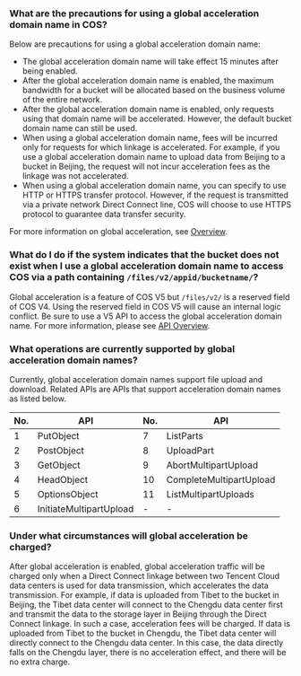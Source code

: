 ### What are the precautions for using a global acceleration domain name in COS?

Below are precautions for using a global acceleration domain name:
- The global acceleration domain name will take effect 15 minutes after being enabled.
- After the global acceleration domain name is enabled, the maximum bandwidth for a bucket will be allocated based on the business volume of the entire network.
- After the global acceleration domain name is enabled, only requests using that domain name will be accelerated. However, the default bucket domain name can still be used.
- When using a global acceleration domain name, fees will be incurred only for requests for which linkage is accelerated. For example, if you use a global acceleration domain name to upload data from Beijing to a bucket in Beijing, the request will not incur acceleration fees as the linkage was not accelerated.
- When using a global acceleration domain name, you can specify to use HTTP or HTTPS transfer protocol. However, if the request is transmitted via a private network Direct Connect line, COS will choose to use HTTPS protocol to guarantee data transfer security.

For more information on global acceleration, see [Overview](https://intl.cloud.tencent.com/document/product/436/33409).

### What do I do if the system indicates that the bucket does not exist when I use a global acceleration domain name to access COS via a path containing `/files/v2/appid/bucketname/`?

Global acceleration is a feature of COS V5 but `/files/v2/` is a reserved field of COS V4. Using the reserved field in COS V5 will cause an internal logic conflict. Be sure to use a V5 API to access the global acceleration domain name. For more information, please see [API Overview](https://intl.cloud.tencent.com/document/product/436/7751#api-overview).

### What operations are currently supported by global acceleration domain names?

Currently, global acceleration domain names support file upload and download. Related APIs are APIs that support acceleration domain names as listed below.

| No. | API                    | No. | API                    |
| ---- | ----------------------- | ---- | ----------------------- |
| 1    | PutObject               | 7    | ListParts               |
| 2    | PostObject              | 8    | UploadPart              |
| 3    | GetObject               | 9    | AbortMultipartUpload    |
| 4    | HeadObject              | 10   | CompleteMultipartUpload |
| 5    | OptionsObject           | 11   | ListMultipartUploads    |
| 6    | InitiateMultipartUpload | -     | -                        |


### Under what circumstances will global acceleration be charged?

After global acceleration is enabled, global acceleration traffic will be charged only when a Direct Connect linkage between two Tencent Cloud data centers is used for data transmission, which accelerates the data transmission. For example, if data is uploaded from Tibet to the bucket in Beijing, the Tibet data center will connect to the Chengdu data center first and transmit the data to the storage layer in Beijing through the Direct Connect linkage. In such a case, acceleration fees will be charged. If data is uploaded from Tibet to the bucket in Chengdu, the Tibet data center will directly connect to the Chengdu data center. In this case, the data directly falls on the Chengdu layer, there is no acceleration effect, and there will be no extra charge.
